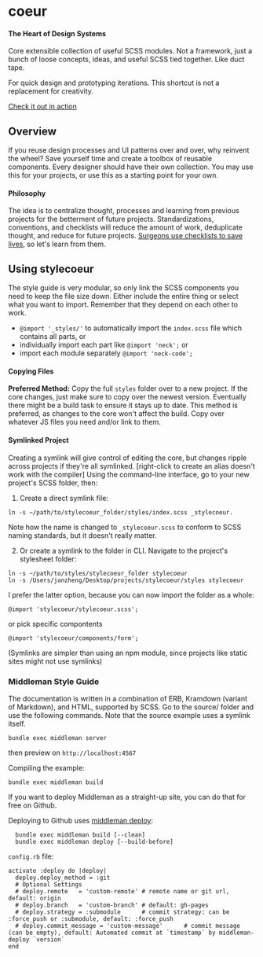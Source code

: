


# coeur

#### The Heart of Design Systems


Core extensible collection of useful SCSS modules. Not a framework, just a bunch of loose concepts, ideas, and useful SCSS tied together. Like duct tape.

For quick design and prototyping iterations. This shortcut is not a replacement for creativity.

[Check it out in action](http://janzheng.com/stylecoeur)



## Overview

If you reuse design processes and UI patterns over and over, why reinvent the wheel? Save yourself time and create a toolbox of reusable components. Every designer should have their own collection. You may use this for your projects, or use this as a starting point for your own.


#### Philosophy

The idea is to centralize thought, processes and learning from previous projects for the betterment of future projects. Standardizations, conventions, and checklists will reduce the amount of work, deduplicate thought, and reduce for future projects. [Surgeons use checklists to save lives](http://www.npr.org/templates/story/story.php?storyId=122226184), so let's learn from them.






## Using stylecoeur

The style guide is very modular, so only link the SCSS components you need to keep the file size down. Either include the entire thing or select what you want to import. Remember that they depend on each other to work.

-  `@import '_styles/'` to automatically import the `index.scss` file which contains all parts, or 
- individually import each part like `@import 'neck';` or
- import each module separately `@import 'neck-code';`


#### Copying Files

__Preferred Method:__ Copy the full `styles` folder over to a new project. If the core changes, just make sure to copy over the newest version. Eventually there might be a build task to ensure it stays up to date. This method is preferred, as changes to the core won't affect the build. Copy over whatever JS files you need and/or link to them.

#### Symlinked Project

Creating a symlink will give control of editing the core, but changes ripple across projects if they're all symlinked. [right-click to create an alias doesn't work with the compiler] Using the command-line interface, go to your new project's SCSS folder, then:

1. Create a direct symlink file: 

~~~
ln -s ~/path/to/stylecoeur_folder/styles/index.scss _stylecoeur.
~~~

Note how the name is changed to `_stylecoeur.scss` to conform to SCSS naming standards, but it doesn't really matter.

2. Or create a symlink to the folder in CLI. Navigate to the project's stylesheet folder: 

~~~ 
ln -s ~/path/to/styles/stylecoeur_folder stylecoeur
ln -s /Users/janzheng/Desktop/projects/stylecoeur/styles stylecoeur
~~~

I prefer the latter option, because you can now import the folder as a whole:

~~~
@import 'stylecoeur/stylecoeur.scss';
~~~

or pick specific compontents 

~~~
@import 'stylecoeur/components/form';
~~~

(Symlinks are simpler than using an npm module, since projects like static sites might not use symlinks)



### Middleman Style Guide

The documentation is written in a combination of ERB, Kramdown (variant of Markdown), and HTML, supported by SCSS.
Go to the source/ folder and use the following commands. Note that the source example uses a symlink itself.

~~~
bundle exec middleman server
~~~

then preview on `http://localhost:4567`


Compiling the example:

~~~
bundle exec middleman build
~~~

If you want to deploy Middleman as a straight-up site, you can do that for free on Github.

Deploying to Github uses [middleman deploy](https://github.com/middleman-contrib/middleman-deploy):

~~~
  bundle exec middleman build [--clean]
  bundle exec middleman deploy [--build-before]
~~~

`config.rb` file:
~~~
activate :deploy do |deploy|
  deploy.deploy_method = :git
  # Optional Settings
  # deploy.remote   = 'custom-remote' # remote name or git url, default: origin
  # deploy.branch   = 'custom-branch' # default: gh-pages
  # deploy.strategy = :submodule      # commit strategy: can be :force_push or :submodule, default: :force_push
  # deploy.commit_message = 'custom-message'      # commit message (can be empty), default: Automated commit at `timestamp` by middleman-deploy `version`
end
~~~


